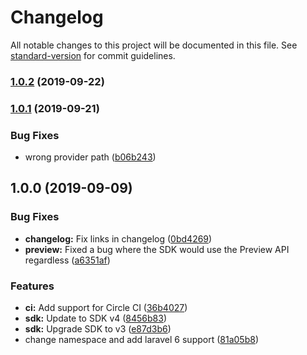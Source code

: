 # Changelog

All notable changes to this project will be documented in this file. See [standard-version](https://github.com/conventional-changelog/standard-version) for commit guidelines.

### [1.0.2](https://github.com/dansmaculotte/laravel-contentful/compare/v1.0.1...v1.0.2) (2019-09-22)

### [1.0.1](https://github.com/dansmaculotte/laravel-contentful/compare/v1.0.0...v1.0.1) (2019-09-21)


### Bug Fixes

* wrong provider path ([b06b243](https://github.com/dansmaculotte/laravel-contentful/commit/b06b243))

## 1.0.0 (2019-09-09)


### Bug Fixes

* **changelog:** Fix links in changelog ([0bd4269](https://github.com/dansmaculotte/laravel-contentful/commit/0bd4269))
* **preview:** Fixed a bug where the SDK would use the Preview API regardless ([a6351af](https://github.com/dansmaculotte/laravel-contentful/commit/a6351af))


### Features

* **ci:** Add support for Circle CI ([36b4027](https://github.com/dansmaculotte/laravel-contentful/commit/36b4027))
* **sdk:** Update to SDK v4 ([8456b83](https://github.com/dansmaculotte/laravel-contentful/commit/8456b83))
* **sdk:** Upgrade SDK to v3 ([e87d3b6](https://github.com/dansmaculotte/laravel-contentful/commit/e87d3b6))
* change namespace and add laravel 6 support ([81a05b8](https://github.com/dansmaculotte/laravel-contentful/commit/81a05b8))
